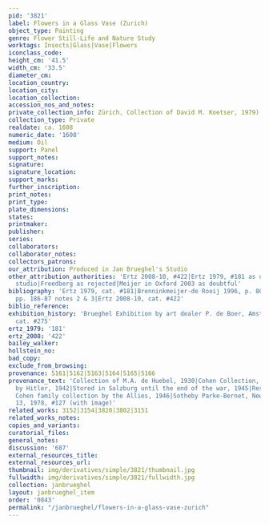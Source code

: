 ```yaml
---
pid: '3821'
label: Flowers in a Glass Vase (Zurich)
object_type: Painting
genre: Flower Still-Life and Nature Study
worktags: Insects|Glass|Vase|Flowers
iconclass_code:
height_cm: '41.5'
width_cm: '33.5'
diameter_cm:
location_country:
location_city:
location_collection:
accession_nos_and_notes:
private_collection_info: Zürich, Collection of David M. Koetser, 1979)
collection_type: Private
realdate: ca. 1608
numeric_date: '1608'
medium: Oil
support: Panel
support_notes:
signature:
signature_location:
support_marks:
further_inscription:
print_notes:
print_type:
plate_dimensions:
states:
printmaker:
publisher:
series:
collaborators:
collaborator_notes:
collectors_patrons:
our_attribution: Produced in Jan Brueghel's Studio
other_attribution_authorities: 'Ertz 2008-10, #422|Ertz 1979, #181 as uncertain, possibly
  studio|Freedberg as rejected|Meijer in Oxford 2003 as doubtful'
bibliography: 'Ertz 1979, cat. #181|Brenninkmeijer-de Rooij 1996, p. 80|Oxford 2003,
  pp. 186-87 notes 2 & 3|Ertz 2008-10, cat. #422'
biblio_reference:
exhibition_history: 'Brueghel Exhibition by art dealer P. de Boer, Amsterdam, 1934,
  cat. #275'
ertz_1979: '181'
ertz_2008: '422'
bailey_walker:
hollstein_no:
bad_copy:
exclude_from_browsing:
provenance: 5161|5162|5163|5164|5165|5166
provenance_text: 'Collection of M.A. de Huebel, 1930|Cohen Collection, Amsterdam|Seized
  by Hitler, 1942|Stored in Salzburg until the end of the war, 1945|Restored to the
  Cohen family collection by the Allies, 1946|Sotheby Parke-Bernet, New York, January
  13, 1978, #127 (with image)'
related_works: 3152|3154|3820|3802|3151
related_works_notes:
copies_and_variants:
curatorial_files:
general_notes:
discussion: '687'
external_resources_title:
external_resources_url:
thumbnail: img/derivatives/simple/3821/thumbnail.jpg
fullwidth: img/derivatives/simple/3821/fullwidth.jpg
collection: janbrueghel
layout: janbrueghel_item
order: '0843'
permalink: "/janbrueghel/flowers-in-a-glass-vase-zurich"
---
```

